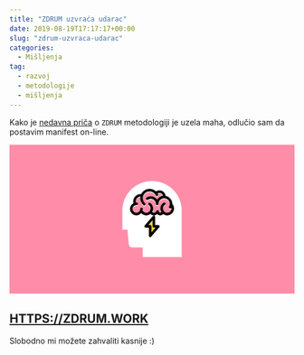 ```yaml
---
title: "ZDRUM uzvraća udarac"
date: 2019-08-19T17:17:17+00:00
slug: "zdrum-uzvraca-udarac"
categories:
  - Mišljenja
tag:
  - razvoj
  - metodologije
  - mišljenja
---
```


Kako je [nedavna priča](/metodologijom-ces-me-metodologijom-cu-te/) o `ZDRUM` metodologiji je uzela maha, odlučio sam da postavim manifest on-line.
<!--more-->

![](zdrum-og.png)

## [HTTPS://ZDRUM.WORK](https://zdrum.work)

Slobodno mi možete zahvaliti kasnije :)
